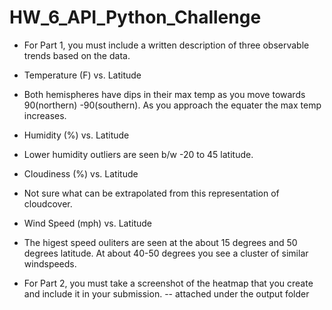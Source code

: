# HW_6_API_Python_Challenge

* For Part 1, you must include a written description of three observable trends based on the data.

* Temperature (F) vs. Latitude
- Both hemispheres have dips in their max temp as you move towards 90(northern) -90(southern). As you approach the equater the max temp increases.
* Humidity (%) vs. Latitude
- Lower humidity outliers are seen b/w -20 to 45 latitude. 
* Cloudiness (%) vs. Latitude
- Not sure what can be extrapolated from this representation of cloudcover. 
* Wind Speed (mph) vs. Latitude
- The higest speed ouliters are seen at the about 15 degrees and 50 degrees latitude. At about 40-50 degrees you see a cluster of similar windspeeds. 

* For Part 2, you must take a screenshot of the heatmap that you create and include it in your submission.
-- attached under the output folder